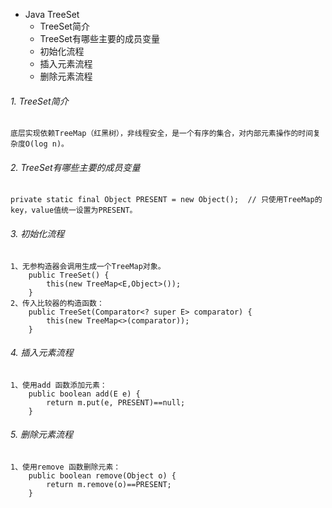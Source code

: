 
- Java TreeSet
    * TreeSet简介
    + TreeSet有哪些主要的成员变量 
    * 初始化流程
    + 插入元素流程
    * 删除元素流程

###### 1. TreeSet简介
    底层实现依赖TreeMap（红黑树），非线程安全，是一个有序的集合，对内部元素操作的时间复杂度O(log n)。

###### 2. TreeSet有哪些主要的成员变量 
    private static final Object PRESENT = new Object();  // 只使用TreeMap的key，value值统一设置为PRESENT。

###### 3. 初始化流程
    1、无参构造器会调用生成一个TreeMap对象。
        public TreeSet() {
            this(new TreeMap<E,Object>());
        }
    2、传入比较器的构造函数：
        public TreeSet(Comparator<? super E> comparator) {
            this(new TreeMap<>(comparator));
        }

###### 4. 插入元素流程
    1、使用add 函数添加元素：
        public boolean add(E e) {
            return m.put(e, PRESENT)==null;
        }

###### 5. 删除元素流程
    1、使用remove 函数删除元素：
        public boolean remove(Object o) {
            return m.remove(o)==PRESENT;
        }

